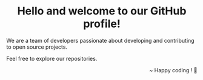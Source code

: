 <h1 align="center">Hello and welcome to our GitHub profile!</h1>

We are a team of developers passionate about developing and contributing to open source projects.

Feel free to explore our repositories.

<div align="right">
~ Happy coding ! 📝
</div >
